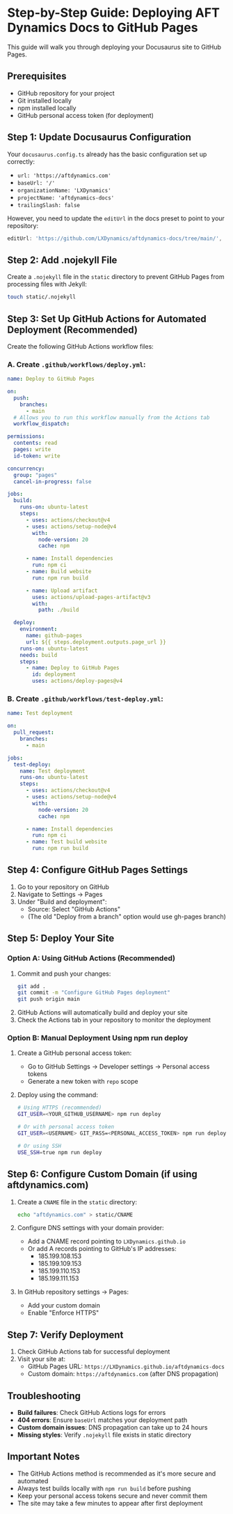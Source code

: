 # Step-by-Step Guide: Deploying AFT Dynamics Docs to GitHub Pages

This guide will walk you through deploying your Docusaurus site to GitHub Pages.

## Prerequisites

- GitHub repository for your project
- Git installed locally
- npm installed locally
- GitHub personal access token (for deployment)

## Step 1: Update Docusaurus Configuration

Your `docusaurus.config.ts` already has the basic configuration set up correctly:
- `url: 'https://aftdynamics.com'` 
- `baseUrl: '/'`
- `organizationName: 'LXDynamics'`
- `projectName: 'aftdynamics-docs'`
- `trailingSlash: false`

However, you need to update the `editUrl` in the docs preset to point to your repository:

```typescript
editUrl: 'https://github.com/LXDynamics/aftdynamics-docs/tree/main/',
```

## Step 2: Add .nojekyll File

Create a `.nojekyll` file in the `static` directory to prevent GitHub Pages from processing files with Jekyll:

```bash
touch static/.nojekyll
```

## Step 3: Set Up GitHub Actions for Automated Deployment (Recommended)

Create the following GitHub Actions workflow files:

### A. Create `.github/workflows/deploy.yml`:

```yaml
name: Deploy to GitHub Pages

on:
  push:
    branches:
      - main
  # Allows you to run this workflow manually from the Actions tab
  workflow_dispatch:

permissions:
  contents: read
  pages: write
  id-token: write

concurrency:
  group: "pages"
  cancel-in-progress: false

jobs:
  build:
    runs-on: ubuntu-latest
    steps:
      - uses: actions/checkout@v4
      - uses: actions/setup-node@v4
        with:
          node-version: 20
          cache: npm

      - name: Install dependencies
        run: npm ci
      - name: Build website
        run: npm run build

      - name: Upload artifact
        uses: actions/upload-pages-artifact@v3
        with:
          path: ./build

  deploy:
    environment:
      name: github-pages
      url: ${{ steps.deployment.outputs.page_url }}
    runs-on: ubuntu-latest
    needs: build
    steps:
      - name: Deploy to GitHub Pages
        id: deployment
        uses: actions/deploy-pages@v4
```

### B. Create `.github/workflows/test-deploy.yml`:

```yaml
name: Test deployment

on:
  pull_request:
    branches:
      - main

jobs:
  test-deploy:
    name: Test deployment
    runs-on: ubuntu-latest
    steps:
      - uses: actions/checkout@v4
      - uses: actions/setup-node@v4
        with:
          node-version: 20
          cache: npm

      - name: Install dependencies
        run: npm ci
      - name: Test build website
        run: npm run build
```

## Step 4: Configure GitHub Pages Settings

1. Go to your repository on GitHub
2. Navigate to Settings → Pages
3. Under "Build and deployment":
   - Source: Select "GitHub Actions"
   - (The old "Deploy from a branch" option would use gh-pages branch)

## Step 5: Deploy Your Site

### Option A: Using GitHub Actions (Recommended)
1. Commit and push your changes:
   ```bash
   git add .
   git commit -m "Configure GitHub Pages deployment"
   git push origin main
   ```
2. GitHub Actions will automatically build and deploy your site
3. Check the Actions tab in your repository to monitor the deployment

### Option B: Manual Deployment Using npm run deploy
1. Create a GitHub personal access token:
   - Go to GitHub Settings → Developer settings → Personal access tokens
   - Generate a new token with `repo` scope

2. Deploy using the command:
   ```bash
   # Using HTTPS (recommended)
   GIT_USER=<YOUR_GITHUB_USERNAME> npm run deploy

   # Or with personal access token
   GIT_USER=<USERNAME> GIT_PASS=<PERSONAL_ACCESS_TOKEN> npm run deploy

   # Or using SSH
   USE_SSH=true npm run deploy
   ```

## Step 6: Configure Custom Domain (if using aftdynamics.com)

1. Create a `CNAME` file in the `static` directory:
   ```bash
   echo "aftdynamics.com" > static/CNAME
   ```

2. Configure DNS settings with your domain provider:
   - Add a CNAME record pointing to `LXDynamics.github.io`
   - Or add A records pointing to GitHub's IP addresses:
     - 185.199.108.153
     - 185.199.109.153
     - 185.199.110.153
     - 185.199.111.153

3. In GitHub repository settings → Pages:
   - Add your custom domain
   - Enable "Enforce HTTPS"

## Step 7: Verify Deployment

1. Check GitHub Actions tab for successful deployment
2. Visit your site at:
   - GitHub Pages URL: `https://LXDynamics.github.io/aftdynamics-docs`
   - Custom domain: `https://aftdynamics.com` (after DNS propagation)

## Troubleshooting

- **Build failures**: Check GitHub Actions logs for errors
- **404 errors**: Ensure `baseUrl` matches your deployment path
- **Custom domain issues**: DNS propagation can take up to 24 hours
- **Missing styles**: Verify `.nojekyll` file exists in static directory

## Important Notes

- The GitHub Actions method is recommended as it's more secure and automated
- Always test builds locally with `npm run build` before pushing
- Keep your personal access tokens secure and never commit them
- The site may take a few minutes to appear after first deployment